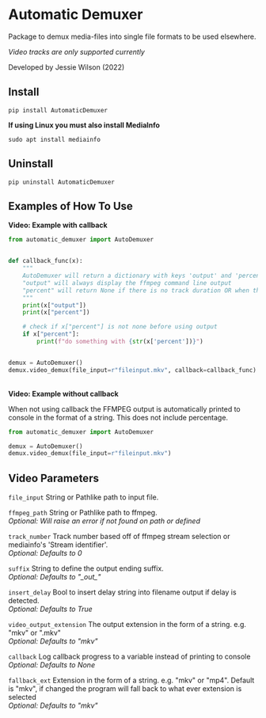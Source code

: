 # Automatic Demuxer

Package to demux media-files into single file formats to be used elsewhere.

*Video tracks are only supported currently*

Developed by Jessie Wilson (2022)

## Install

`pip install AutomaticDemuxer`

**If using Linux you must also install MediaInfo**

`sudo apt install mediainfo`

## Uninstall

`pip uninstall AutomaticDemuxer`

## Examples of How To Use

**Video: Example with callback**

```python
from automatic_demuxer import AutoDemuxer


def callback_func(x):
    """
    AutoDemuxer will return a dictionary with keys 'output' and 'percent'
    "output" will always display the ffmpeg command line output
    "percent" will return None if there is no track duration OR when the job hasn't fully started/is finished
    """
    print(x["output"])
    print(x["percent"])

    # check if x["percent"] is not none before using output
    if x["percent"]:
        print(f"do something with {str(x['percent'])}")


demux = AutoDemuxer()
demux.video_demux(file_input=r"fileinput.mkv", callback=callback_func)
```

\
**Video: Example without callback**

When not using callback the FFMPEG output is automatically printed to console in the format of a string.
This does not include percentage.

```python
from automatic_demuxer import AutoDemuxer

demux = AutoDemuxer()
demux.video_demux(file_input=r"fileinput.mkv")
```

## Video Parameters

`file_input` String or Pathlike path to input file.

`ffmpeg_path` String or Pathlike path to ffmpeg.\
*Optional: Will raise an error if not found on path or defined*

`track_number` Track number based off of ffmpeg stream selection or mediainfo's 'Stream identifier'.\
*Optional: Defaults to 0*

`suffix` String to define the output ending suffix.\
*Optional: Defaults to "\_out\_"*

`insert_delay` Bool to insert delay string into filename output if delay is detected.\
*Optional: Defaults to True*

`video_output_extension` The output extension in the form of a string. e.g. "mkv" or ".mkv"\
*Optional: Defaults to "mkv"*

`callback` Log callback progress to a variable instead of printing to console\
*Optional: Defaults to None*

`fallback_ext` Extension in the form of a string. e.g. "mkv" or "mp4". Default is "mkv", if changed the program will
fall back to what ever extension is selected\
*Optional: Defaults to "mkv"*
